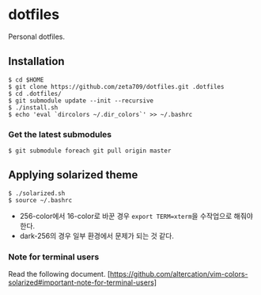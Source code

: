 dotfiles
========

Personal dotfiles.

Installation
------------

```
$ cd $HOME
$ git clone https://github.com/zeta709/dotfiles.git .dotfiles
$ cd .dotfiles/
$ git submodule update --init --recursive
$ ./install.sh
$ echo 'eval `dircolors ~/.dir_colors`' >> ~/.bashrc
```

### Get the latest submodules

```
$ git submodule foreach git pull origin master
```

Applying solarized theme
------------------------

```
$ ./solarized.sh
$ source ~/.bashrc
```

* 256-color에서 16-color로 바꾼 경우 `export TERM=xterm`을 수작업으로 해줘야 한다.
* dark-256의 경우 일부 환경에서 문제가 되는 것 같다.

### Note for terminal users

Read the following document.
[https://github.com/altercation/vim-colors-solarized#important-note-for-terminal-users]
